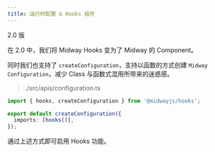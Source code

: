 ```yaml
---
title: 运行时配置 & Hooks 组件
---
```


2.0 版


在 2.0 中，我们将 Midway Hooks 变为了 Midway 的 Component。


同时我们也支持了 `createConfiguration`，支持以函数的方式创建 `Midway Configuration`，减少 Class 与函数式混用所带来的迷惑感。


> ./src/apis/configuration.ts

```typescript
import { hooks, createConfiguration } from '@midwayjs/hooks';

export default createConfiguration({
  imports: [hooks()],
});
```

通过上述方式即可启用 Hooks 功能。

